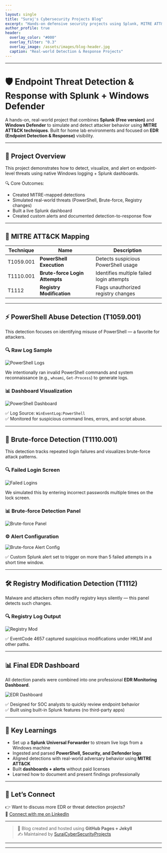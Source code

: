 ```yaml
---
---
layout: single
title: "Suraj's Cybersecurity Projects Blog"
excerpt: "Hands-on defensive security projects using Splunk, MITRE ATT&CK, and more."
author_profile: true
header:
  overlay_color: "#000"
  overlay_filter: "0.3"
  overlay_image: /assets/images/blog-header.jpg
  caption: "Real-world Detection & Response Projects"
---
```

---


# 🛡️ Endpoint Threat Detection & Response with Splunk + Windows Defender

A hands-on, real-world project that combines **Splunk (Free version)** and **Windows Defender** to simulate and detect attacker behavior using **MITRE ATT&CK techniques**. Built for home lab environments and focused on **EDR (Endpoint Detection & Response)** visibility.

---

## 🧠 Project Overview

This project demonstrates how to detect, visualize, and alert on endpoint-level threats using native Windows logging + Splunk dashboards.

🔍 Core Outcomes:

- Created MITRE-mapped detections
- Simulated real-world threats (PowerShell, Brute-force, Registry changes)
- Built a live Splunk dashboard
- Created custom alerts and documented detection-to-response flow

---

## 🧩 MITRE ATT&CK Mapping

| Technique | Name                             | Description                                 |
|----------|----------------------------------|---------------------------------------------|
| T1059.001 | **PowerShell Execution**         | Detects suspicious PowerShell usage         |
| T1110.001 | **Brute-force Login Attempts**   | Identifies multiple failed login attempts   |
| T1112     | **Registry Modification**        | Flags unauthorized registry changes         |

---

## ⚡ PowerShell Abuse Detection (T1059.001)

This detection focuses on identifying misuse of PowerShell — a favorite for attackers.

### 🔍 Raw Log Sample

![PowerShell Logs](images/Powershell%20log%20results.png)

We intentionally ran invalid PowerShell commands and system reconnaissance (e.g., `whoami`, `Get-Process`) to generate logs.

### 📊 Dashboard Visualization

![PowerShell Dashboard](images/Powershell%20Dashboard%20Panel.png)

✅ Log Source: `WinEventLog:PowerShell`  
✅ Monitored for suspicious command lines, errors, and script abuse.

---

## 🚨 Brute-force Detection (T1110.001)

This detection tracks repeated login failures and visualizes brute-force attack patterns.

### 🔍 Failed Login Screen

![Failed Logins](images/failed-login-screen.png)

We simulated this by entering incorrect passwords multiple times on the lock screen.

### 📊 Brute-force Detection Panel

![Brute-force Panel](images/brute-force-dashboard-panel.png)

### ⚙️ Alert Configuration

![Brute-force Alert Config](images/Brute%20force%20alert%20config.png)

✅ Custom Splunk alert set to trigger on more than 5 failed attempts in a short time window.

---

## 🛠️ Registry Modification Detection (T1112)

Malware and attackers often modify registry keys silently — this panel detects such changes.

### 🔍 Registry Log Output

![Registry Mod](images/Registry%20modification%20query%20results.png)

✅ EventCode 4657 captured suspicious modifications under HKLM and other paths.

---

## 📊 Final EDR Dashboard

All detection panels were combined into one professional **EDR Monitoring Dashboard**.

![EDR Dashboard](images/Final_EDR_Dashboard_Screenshot.png)

✅ Designed for SOC analysts to quickly review endpoint behavior  
✅ Built using built-in Splunk features (no third-party apps)

---

## 🧠 Key Learnings

- Set up a **Splunk Universal Forwarder** to stream live logs from a Windows machine
- Ingested and parsed **PowerShell, Security, and Defender logs**
- Aligned detections with real-world adversary behavior using **MITRE ATT&CK**
- Built **dashboards + alerts** without paid licenses
- Learned how to document and present findings professionally

---

## 💬 Let’s Connect

👉 Want to discuss more EDR or threat detection projects?  
📌 [Connect with me on LinkedIn](https://www.linkedin.com/in/suraj-k-3bb9a0190)

---

> 🔗 Blog created and hosted using **GitHub Pages + Jekyll**  
> ✍️ Maintained by [SurajCyberSecurityProjects](https://github.com/SurajCyberSecurityProjects)



---


---
